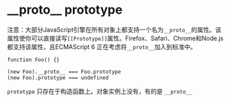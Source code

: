 # \_\_proto\_\_ prototype

注意：大部分JavaScript引擎在所有对象上都支持一个名为`__proto__`的属性。该属性使你可以直接读写`[[Prototype]]`属性。Firefox、Safari、Chrome和Node.js都支持该属性，且ECMAScript 6 正在考虑将`__proto__`加入到标准中。

```text
function Foo() {}

(new Foo).__proto__ === Foo.prototype
(new Foo).prototype === undefined
```

`prototype` 只存在于构造函数上。对象实例上没有，有的是 `__proto__`

